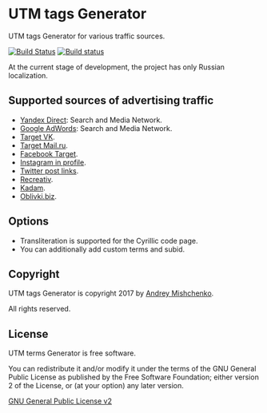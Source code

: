 # UTM tags Generator
UTM tags Generator for various traffic sources.

[![Build Status](https://travis-ci.org/mvandrew/UTMGenerator.svg?branch=master)](https://travis-ci.org/mvandrew/UTMGenerator)
[![Build status](https://ci.appveyor.com/api/projects/status/baaqb7dw8v4kf987?svg=true)](https://ci.appveyor.com/project/mvandrew/utmgenerator)

At the current stage of development, the project has only Russian localization.

## Supported sources of advertising traffic
* [Yandex Direct](https://direct.yandex.ru/): Search and Media Network.
* [Google AdWords](https://adwords.google.com/): Search and Media Network.
* [Target VK](https://vk.com/ads).
* [Target Mail.ru](https://target.my.com/).
* [Facebook Target](https://business.facebook.com/).
* [Instagram in profile](https://www.instagram.com/).
* [Twitter post links](https://twitter.com/).
* [Recreativ](https://recreativ.ru/).
* [Kadam](https://www.kadam.net/).
* [Oblivki.biz](https://oblivki.biz/).

## Options
* Transliteration is supported for the Cyrillic code page.
* You can additionally add custom terms and subid.

## Copyright
UTM tags Generator is copyright 2017 by [Andrey Mishchenko](https://www.facebook.com/andrey.msav).

All rights reserved.

## License
UTM terms Generator is free software.

You can redistribute it and/or modify it under the terms of the GNU General Public License as published by the Free Software Foundation; either version 2 of the License, or (at your option) any later version.

[GNU General Public License v2](http://www.gnu.org/licenses/gpl-2.0.html "GNU General Public License v2")
